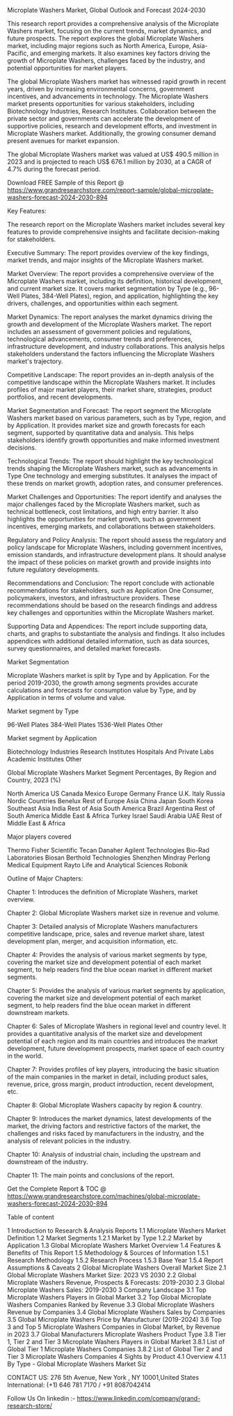 Microplate Washers Market, Global Outlook and Forecast 2024-2030

This research report provides a comprehensive analysis of the Microplate Washers market, focusing on the current trends, market dynamics, and future prospects. The report explores the global Microplate Washers market, including major regions such as North America, Europe, Asia-Pacific, and emerging markets. It also examines key factors driving the growth of Microplate Washers, challenges faced by the industry, and potential opportunities for market players.

The global Microplate Washers market has witnessed rapid growth in recent years, driven by increasing environmental concerns, government incentives, and advancements in technology. The Microplate Washers market presents opportunities for various stakeholders, including Biotechnology Industries, Research Institutes. Collaboration between the private sector and governments can accelerate the development of supportive policies, research and development efforts, and investment in Microplate Washers market. Additionally, the growing consumer demand present avenues for market expansion.

The global Microplate Washers market was valued at US$ 490.5 million in 2023 and is projected to reach US$ 676.1 million by 2030, at a CAGR of 4.7% during the forecast period.

Download FREE Sample of this Report @ https://www.grandresearchstore.com/report-sample/global-microplate-washers-forecast-2024-2030-894


Key Features:

The research report on the Microplate Washers market includes several key features to provide comprehensive insights and facilitate decision-making for stakeholders.

Executive Summary: The report provides overview of the key findings, market trends, and major insights of the Microplate Washers market.

Market Overview: The report provides a comprehensive overview of the Microplate Washers market, including its definition, historical development, and current market size. It covers market segmentation by Type (e.g., 96-Well Plates, 384-Well Plates), region, and application, highlighting the key drivers, challenges, and opportunities within each segment.

Market Dynamics: The report analyses the market dynamics driving the growth and development of the Microplate Washers market. The report includes an assessment of government policies and regulations, technological advancements, consumer trends and preferences, infrastructure development, and industry collaborations. This analysis helps stakeholders understand the factors influencing the Microplate Washers market's trajectory.

Competitive Landscape: The report provides an in-depth analysis of the competitive landscape within the Microplate Washers market. It includes profiles of major market players, their market share, strategies, product portfolios, and recent developments.

Market Segmentation and Forecast: The report segment the Microplate Washers market based on various parameters, such as by Type, region, and by Application. It provides market size and growth forecasts for each segment, supported by quantitative data and analysis. This helps stakeholders identify growth opportunities and make informed investment decisions.

Technological Trends: The report should highlight the key technological trends shaping the Microplate Washers market, such as advancements in Type One technology and emerging substitutes. It analyses the impact of these trends on market growth, adoption rates, and consumer preferences.

Market Challenges and Opportunities: The report identify and analyses the major challenges faced by the Microplate Washers market, such as technical bottleneck, cost limitations, and high entry barrier. It also highlights the opportunities for market growth, such as government incentives, emerging markets, and collaborations between stakeholders.

Regulatory and Policy Analysis: The report should assess the regulatory and policy landscape for Microplate Washers, including government incentives, emission standards, and infrastructure development plans. It should analyse the impact of these policies on market growth and provide insights into future regulatory developments.

Recommendations and Conclusion: The report conclude with actionable recommendations for stakeholders, such as Application One Consumer, policymakers, investors, and infrastructure providers. These recommendations should be based on the research findings and address key challenges and opportunities within the Microplate Washers market.

Supporting Data and Appendices: The report include supporting data, charts, and graphs to substantiate the analysis and findings. It also includes appendices with additional detailed information, such as data sources, survey questionnaires, and detailed market forecasts.

Market Segmentation

Microplate Washers market is split by Type and by Application. For the period 2019-2030, the growth among segments provides accurate calculations and forecasts for consumption value by Type, and by Application in terms of volume and value.



Market segment by Type



96-Well Plates
384-Well Plates
1536-Well Plates
Other


Market segment by Application



Biotechnology Industries
Research Institutes
Hospitals And Private Labs
Academic Institutes
Other


Global Microplate Washers Market Segment Percentages, By Region and Country, 2023 (%)



North America
US
Canada
Mexico
Europe
Germany
France
U.K.
Italy
Russia
Nordic Countries
Benelux
Rest of Europe
Asia
China
Japan
South Korea
Southeast Asia
India
Rest of Asia
South America
Brazil
Argentina
Rest of South America
Middle East & Africa
Turkey
Israel
Saudi Arabia
UAE
Rest of Middle East & Africa


Major players covered



Thermo Fisher Scientific
Tecan
Danaher
Agilent Technologies
Bio-Rad Laboratories
Biosan
Berthold Technologies
Shenzhen Mindray
Perlong Medical Equipment
Rayto Life and Analytical Sciences
Robonik


Outline of Major Chapters:

Chapter 1: Introduces the definition of Microplate Washers, market overview.

Chapter 2: Global Microplate Washers market size in revenue and volume.

Chapter 3: Detailed analysis of Microplate Washers manufacturers competitive landscape, price, sales and revenue market share, latest development plan, merger, and acquisition information, etc.

Chapter 4: Provides the analysis of various market segments by type, covering the market size and development potential of each market segment, to help readers find the blue ocean market in different market segments.

Chapter 5: Provides the analysis of various market segments by application, covering the market size and development potential of each market segment, to help readers find the blue ocean market in different downstream markets.

Chapter 6: Sales of Microplate Washers in regional level and country level. It provides a quantitative analysis of the market size and development potential of each region and its main countries and introduces the market development, future development prospects, market space of each country in the world.

Chapter 7: Provides profiles of key players, introducing the basic situation of the main companies in the market in detail, including product sales, revenue, price, gross margin, product introduction, recent development, etc.

Chapter 8: Global Microplate Washers capacity by region & country.

Chapter 9: Introduces the market dynamics, latest developments of the market, the driving factors and restrictive factors of the market, the challenges and risks faced by manufacturers in the industry, and the analysis of relevant policies in the industry.

Chapter 10: Analysis of industrial chain, including the upstream and downstream of the industry.

Chapter 11: The main points and conclusions of the report.

Get the Complete Report & TOC @ https://www.grandresearchstore.com/machines/global-microplate-washers-forecast-2024-2030-894

Table of content

1 Introduction to Research & Analysis Reports
1.1 Microplate Washers Market Definition
1.2 Market Segments
1.2.1 Market by Type
1.2.2 Market by Application
1.3 Global Microplate Washers Market Overview
1.4 Features & Benefits of This Report
1.5 Methodology & Sources of Information
1.5.1 Research Methodology
1.5.2 Research Process
1.5.3 Base Year
1.5.4 Report Assumptions & Caveats
2 Global Microplate Washers Overall Market Size
2.1 Global Microplate Washers Market Size: 2023 VS 2030
2.2 Global Microplate Washers Revenue, Prospects & Forecasts: 2019-2030
2.3 Global Microplate Washers Sales: 2019-2030
3 Company Landscape
3.1 Top Microplate Washers Players in Global Market
3.2 Top Global Microplate Washers Companies Ranked by Revenue
3.3 Global Microplate Washers Revenue by Companies
3.4 Global Microplate Washers Sales by Companies
3.5 Global Microplate Washers Price by Manufacturer (2019-2024)
3.6 Top 3 and Top 5 Microplate Washers Companies in Global Market, by Revenue in 2023
3.7 Global Manufacturers Microplate Washers Product Type
3.8 Tier 1, Tier 2 and Tier 3 Microplate Washers Players in Global Market
3.8.1 List of Global Tier 1 Microplate Washers Companies
3.8.2 List of Global Tier 2 and Tier 3 Microplate Washers Companies
4 Sights by Product
4.1 Overview
4.1.1 By Type - Global Microplate Washers Market Siz

CONTACT US:
276 5th Avenue, New York , NY 10001,United States
International: (+1) 646 781 7170 / +91 8087042414

Follow Us On linkedin :- https://www.linkedin.com/company/grand-research-store/
 

